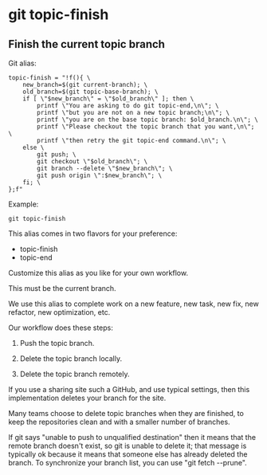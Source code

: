 # git topic-finish

## Finish the current topic branch

Git alias:

```git
topic-finish = "!f(){ \
    new_branch=$(git current-branch); \
    old_branch=$(git topic-base-branch); \
    if [ \"$new_branch\" = \"$old_branch\" ]; then \
        printf \"You are asking to do git topic-end,\n\"; \
        printf \"but you are not on a new topic branch;\n\"; \
        printf \"you are on the base topic branch: $old_branch.\n\"; \
        printf \"Please checkout the topic branch that you want,\n\"; \
        printf \"then retry the git topic-end command.\n\"; \
    else \
        git push; \
        git checkout \"$old_branch\"; \
        git branch --delete \"$new_branch\"; \
        git push origin \":$new_branch\"; \
    fi; \
};f"
```

Example:

```shell
git topic-finish
```

This alias comes in two flavors for your preference:

* topic-finish
* topic-end

Customize this alias as you like for your own workflow.

This must be the current branch.

We use this alias to complete work on a new feature,
new task, new fix, new refactor, new optimization, etc.

Our workflow does these steps:

  1. Push the topic branch.

  2. Delete the topic branch locally.

  3. Delete the topic branch remotely.

If you use a sharing site such a GitHub, and use typical settings,
then this implementation deletes your branch for the site.

Many teams choose to delete topic branches when they are finished,
to keep the repositories clean and with a smaller number of branches.

If git says "unable to push to unqualified destination" then it means
that the remote branch doesn't exist, so git is unable to delete it;
that message is typically ok because it means that someone else has
already deleted the branch. To synchronize your branch list, you can
use "git fetch --prune".
